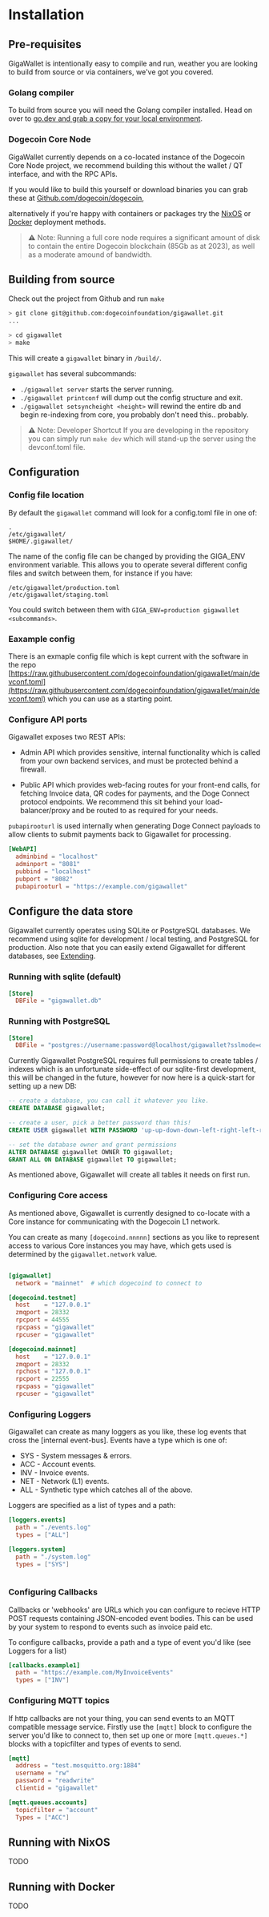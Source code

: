 # Installation

## Pre-requisites 

GigaWallet is intentionally easy to compile and run, weather you
are looking to build from source or via containers, we've got you 
covered.

### Golang compiler

To build from source you will need the Golang compiler installed.
Head on over to [go.dev and grab a 
copy for your local environment](https://go.dev/doc/install).

### Dogecoin Core Node 

GigaWallet currently depends on a co-located instance of the Dogecoin
Core Node project, we recommend building this without the wallet / QT 
interface, and with the RPC APIs. 

If you would like to build this yourself or download binaries you 
can grab these at 
[Github.com/dogecoin/dogecoin](https://github.com/dogecoin/dogecoin),


alternatively if you're happy with containers or packages try the
[NixOS](#running-with-nixos) or [Docker](#running-with-docker) deployment 
methods.

> ⚠️ Note: Running a full core node requires a significant amount
> of disk to contain the entire Dogecoin blockchain (85Gb as at 2023), 
> as well as a moderate amound of bandwidth. 

## Building from source

Check out the project from Github and run `make`

```sh
> git clone git@github.com:dogecoinfoundation/gigawallet.git
...

> cd gigawallet
> make
```

This will create a `gigawallet` binary in `/build/`. 

`gigawallet` has several subcommands:

- `./gigawallet server` starts the server running.
- `./gigawallet printconf` will dump out the config structure and exit.
- `./gigawallet setsyncheight <height>` will rewind the entire db and begin re-indexing from core, you probably don't need this.. probably.


> ⚠️ Note: Developer Shortcut 
> If you are developing in the repository you can simply run `make dev` which will stand-up
> the server using the devconf.toml file.


## Configuration 


### Config file location

By default the `gigawallet` command will look for a config.toml file in one of:

```
. 
/etc/gigawallet/ 
$HOME/.gigawallet/
```

The name of the config file can be changed by providing the GIGA_ENV environment variable. 
This allows you to operate several different config files and switch between them, for instance 
if you have: 

```
/etc/gigawallet/production.toml
/etc/gigawallet/staging.toml
```

You could switch between them with `GIGA_ENV=production gigawallet <subcommands>`.  


### Eaxample config

There is an exmaple config file which is kept current with the software in the repo
[https://raw.githubusercontent.com/dogecoinfoundation/gigawallet/main/devconf.toml](https://raw.githubusercontent.com/dogecoinfoundation/gigawallet/main/devconf.toml)
which you can use as a starting point. 


### Configure API ports

Gigawallet exposes two REST APIs: 

- Admin API which provides sensitive, internal functionality which is called
from your own backend services, and must be protected behind a firewall. 

- Public API which provides web-facing routes for your front-end calls, for 
fetching Invoice data, QR codes for payments, and the Doge Connect protocol 
endpoints. We recommend this sit behind your load-balancer/proxy and be routed 
to as required for your needs.

`pubapirooturl` is used internally when generating Doge Connect payloads to
allow clients to submit payments back to Gigawallet for processing. 

```toml
[WebAPI]
  adminbind = "localhost"
  adminport = "8081"
  pubbind = "localhost"
  pubport = "8082"
  pubapirooturl = "https://example.com/gigawallet"
```

## Configure the data store

Gigawallet currently operates using SQLite or PostgreSQL databases. We recommend
using sqlite for development / local testing, and PostgreSQL for production. Also
note that you can easily extend Gigawallet for different databases, see [Extending](extending).

### Running with sqlite (default)
```toml
[Store]
  DBFile = "gigawallet.db"
```

### Running with PostgreSQL

```toml
[Store]
  DBFile = "postgres://username:password@localhost/gigawallet?sslmode=disable"
```

Currently Gigawallet PostgreSQL requires full permissions to create tables / indexes 
which is an unfortunate side-effect of our sqlite-first development, this will be 
changed in the future, however for now here is a quick-start for setting up a new
DB:

```sql
-- create a database, you can call it whatever you like.
CREATE DATABASE gigawallet;

-- create a user, pick a better password than this!
CREATE USER gigawallet WITH PASSWORD 'up-up-down-down-left-right-left-right-b-a-start';

-- set the database owner and grant permissions
ALTER DATABASE gigawallet OWNER TO gigawallet;
GRANT ALL ON DATABASE gigawallet TO gigawallet;
```

As mentioned above, Gigawallet will create all tables it needs on first run.

### Configuring Core access

As mentioned above, Gigawallet is currently designed to co-locate with a Core instance
for communicating with the Dogecoin L1 network. 

You can create as many `[dogecoind.nnnnn]` sections as you like to represent access
to various Core instances you may have, which gets used is determined by the `gigawallet.network`
value.

```toml

[gigawallet]
  network = "mainnet"  # which dogecoind to connect to

[dogecoind.testnet]
  host    = "127.0.0.1"
  zmqport = 28332
  rpcport = 44555
  rpcpass = "gigawallet"
  rpcuser = "gigawallet"

[dogecoind.mainnet]
  host    = "127.0.0.1"
  zmqport = 28332
  rpchost = "127.0.0.1"
  rpcport = 22555
  rpcpass = "gigawallet"
  rpcuser = "gigawallet"
```


### Configuring Loggers

Gigawallet can create as many loggers as you like, these log events that cross the 
[internal event-bus]. Events have a type which is one of:

- SYS  - System messages & errors. 
- ACC  - Account events. 
- INV  - Invoice events.
- NET  - Network (L1) events.
- ALL  - Synthetic type which catches all of the above.

Loggers are specified as a list of types and a path:

```toml
[loggers.events]
  path = "./events.log"
  types = ["ALL"]

[loggers.system]  
  path = "./system.log"
  types = ["SYS"]
  
```

### Configuring Callbacks

Callbacks or 'webhooks' are URLs which you can configure to recieve HTTP POST requests
containing JSON-encoded event bodies. This can be used by your system to respond to events
such as invoice paid etc.  

To configure callbacks, provide a path and a type of event you'd like (see Loggers for a list)
```toml
[callbacks.example1]
  path = "https://example.com/MyInvoiceEvents"
  types = ["INV"]
```

### Configuring MQTT topics

If http callbacks are not your thing, you can send events to an MQTT compatible message service.
Firstly use the `[mqtt]` block to configure the server you'd like to connect to, then set up one
or more `[mqtt.queues.*]` blocks with a topicfilter and types of events to send.
```toml
[mqtt]
  address = "test.mosquitto.org:1884"
  username = "rw"
  password = "readwrite"
  clientid = "gigawallet"

[mqtt.queues.accounts]
  topicfilter = "account"
  Types = ["ACC"]
```

## Running with NixOS

TODO

## Running with Docker

TODO
